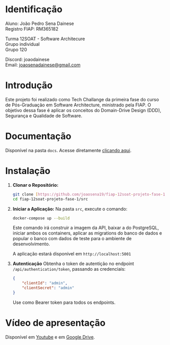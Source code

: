 # Identificação

Aluno: João Pedro Sena Dainese  
Registro FIAP: RM365182  


Turma 12SOAT - Software Architecure  
Grupo individual  
Grupo 120  

Discord: joaodainese  
Email: joaosenadainese@gmail.com  

# Introdução

Este projeto foi realizado como Tech Challange da primeira fase do curso de Pós-Graduação em Software Architecture, ministrado pela FIAP. O objetivo dessa fase é aplicar os conceitos do Domain-Drive Design (DDD), Segurança e Qualidade de Software.

# Documentação

Disponível na pasta `docs`. Acesse diretamente [clicando aqui](./docs/1_introducao.md).

# Instalação

1.  **Clonar o Repositório:**
    ```bash
    git clone [https://github.com/joaosena19/fiap-12soat-projeto-fase-1](https://github.com/joaosena19/fiap-12soat-projeto-fase-1)
    cd fiap-12soat-projeto-fase-1/src
    ```
2.  **Iniciar a Aplicação:**
    Na pasta `src`, execute o comando:
    ```bash
    docker-compose up --build
    ```
    Este comando irá construir a imagem da API, baixar a do PostgreSQL, iniciar ambos os containers, aplicar as migrations do banco de dados e popular o banco com dados de teste para o ambiente de desenvolvimento.

    A aplicação estará disponível em `http://localhost:5001`
3. **Autenticação**
    Obtenha o token de autentição no endpoint `/api/authentication/token`, passando as credenciais:
    ```json
    {
        "clientId": "admin",
        "clientSecret": "admin"
    }
    ```
    Use como Bearer token para todos os endpoints.

# Vídeo de apresentação

Disponível em [Youtube](https://www.youtube.com/watch?v=HSFDZRwWdwQ) e em [Google Drive](https://drive.google.com/file/d/1FBQWv1u2AVQUJrm3y2s_vyU3N3iZqyut/view?usp=sharing).